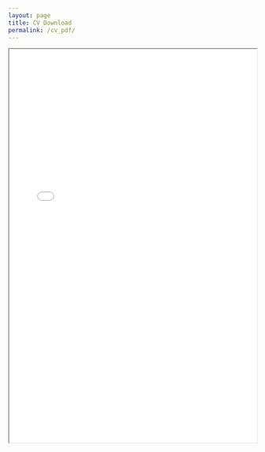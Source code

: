 ```yaml
---
layout: page
title: CV Download
permalink: /cv_pdf/
---
```


<iframe width="100%" height="800" src="/images/cv-2023.pdf">